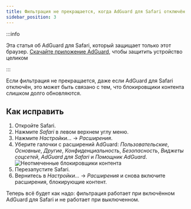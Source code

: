 ```yaml
---
title: Фильтрация не прекращается, когда AdGuard для Safari отключён
sidebar_position: 3
---
```


:::info

Эта статья об AdGuard для Safari, который защищает только этот браузер. [Скачайте приложение AdGuard](https://agrd.io/download-kb-adblock), чтобы защитить устройство целиком

:::

Если фильтрация не прекращается, даже если AdGuard для Safari отключён, это может быть связано с тем, что блокировщики контента слишком долго обновляются.

## Как исправить

1. Откройте Safari.
2. Нажмите _Safari_ в левом верхнем углу меню.
3. Нажмите _Настройки…_ → _Расширения_.
4. Уберите галочки с расширений AdGuard: _Пользовательские_, _Основные_, _Другие_, _Конфиденциальность_, _Безопасность_, _Виджеты соцсетей_, _AdGuard для Safari_ и _Помощник AdGuard_.
    ![Неотмеченные блокировщики контента](https://cdn.adtidy.org/content/Kb/ad_blocker/safari/adg-safari-unchecked-cbs.png)
5. Перезапустите Safari.
6. Вернитесь в _Настройки..._ → _Расширения_ и снова включите расширения, блокирующие контент.

Теперь всё будет как надо: фильтрация работает при включённом AdGuard для Safari и не работает при выключенном.
